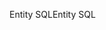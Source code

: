 <span data-ttu-id="22b9b-101">Entity SQL</span><span class="sxs-lookup"><span data-stu-id="22b9b-101">Entity SQL</span></span>